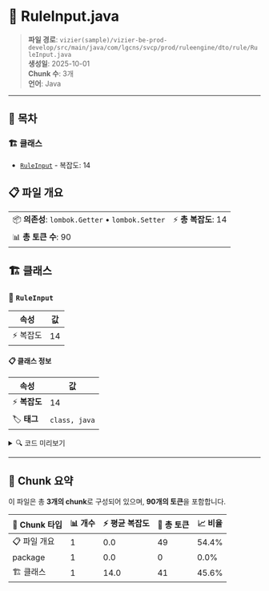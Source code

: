 # 📄 RuleInput.java

> **파일 경로**: `vizier(sample)/vizier-be-prod-develop/src/main/java/com/lgcns/svcp/prod/ruleengine/dto/rule/RuleInput.java`  
> **생성일**: 2025-10-01  
> **Chunk 수**: 3개  
> **언어**: Java
---

## 📑 목차

### 🏗️ 클래스
- [`RuleInput`](#class-ruleinput) - 복잡도: 14

## 📋 파일 개요

| | |
|--|--|
| 📦 **의존성**: `lombok.Getter` • `lombok.Setter` | ⚡ **총 복잡도**: 14 |
| 📊 **총 토큰 수**: 90 |  |



## 🏗️ 클래스

### <a id="class-ruleinput"></a>🎯 `RuleInput`

| 속성 | 값 |
|------|----|
| ⚡ 복잡도 | 14 |



#### 📋 클래스 정보

| 속성 | 값 |
|------|----|
| ⚡ **복잡도** | 14 || 📍 **라인 범위** | 8-8 |
| 🏷️ **태그** | `class, java` |

<details>
<summary>🔍 코드 미리보기</summary>

```java
public class RuleInput {
	
	private String ruleUuid;
	private String ruleName;
	private String ruleCtgrUuid;
	private Integer sortNo;
	private String useYn;
	private String chgDeptName;
	private String chgUser;
	private String ovwCntn;
	private String rgstUser;
	private String rgstDtm;
	private String updUser;
	private String updDtm;
}...
```

**Chunk 정보**
- 🆔 **ID**: `bc1e17fbca02`
- 📍 **라인**: 8-8
- 📊 **토큰**: 41
- 🏷️ **태그**: `class, java`

</details>

---





## 🧩 Chunk 요약

이 파일은 총 **3개의 chunk**로 구성되어 있으며, **90개의 토큰**을 포함합니다.

| 🧩 Chunk 타입 | 📊 개수 | ⚡ 평균 복잡도 | 📝 총 토큰 | 📈 비율 |
|---------------|--------|-------------|----------|--------|
| 📋 파일 개요 | 1 | 0.0 | 49 | 54.4% |
| package | 1 | 0.0 | 0 | 0.0% |
| 🏗️ 클래스 | 1 | 14.0 | 41 | 45.6% |

